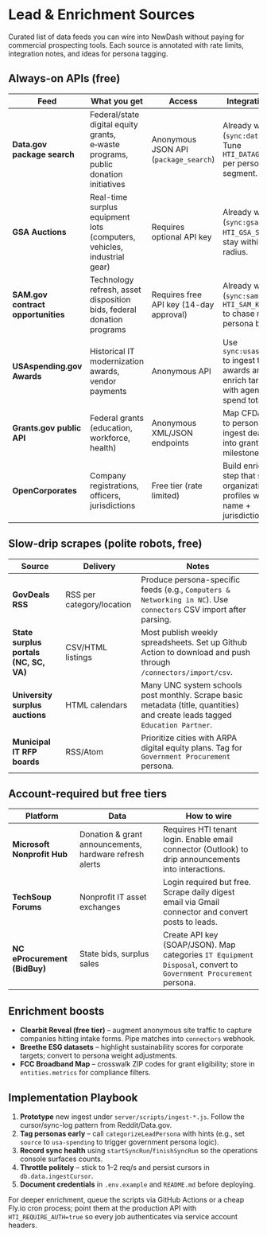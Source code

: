 # Lead & Enrichment Sources

Curated list of data feeds you can wire into NewDash without paying for commercial prospecting tools. Each source is annotated with rate limits, integration notes, and ideas for persona tagging.

## Always-on APIs (free)

| Feed | What you get | Access | Integration idea |
| --- | --- | --- | --- |
| **Data.gov package search** | Federal/state digital equity grants, e‑waste programs, public donation initiatives | Anonymous JSON API (`package_search`) | Already wired (`sync:datagov`). Tune `HTI_DATAGOV_QUERY` per persona segment. |
| **GSA Auctions** | Real-time surplus equipment lots (computers, vehicles, industrial gear) | Requires optional API key | Already wired (`sync:gsa`). Use `HTI_GSA_STATES` to stay within pickup radius. |
| **SAM.gov contract opportunities** | Technology refresh, asset disposition bids, federal donation programs | Requires free API key (14-day approval) | Already wired (`sync:sam`). Adjust `HTI_SAM_KEYWORDS` to chase niche persona buckets. |
| **USAspending.gov Awards** | Historical IT modernization awards, vendor payments | Anonymous API | Use `sync:usaspending` to ingest top awards and enrich targets with agency + spend totals. |
| **Grants.gov public API** | Federal grants (education, workforce, health) | Anonymous XML/JSON endpoints | Map CFDA codes to personas; ingest deadlines into grant milestones. |
| **OpenCorporates** | Company registrations, officers, jurisdictions | Free tier (rate limited) | Build enrichment step that stamps organization profiles with legal name + jurisdiction. |

## Slow-drip scrapes (polite robots, free)

| Source | Delivery | Notes |
| --- | --- | --- |
| **GovDeals RSS** | RSS per category/location | Produce persona-specific feeds (e.g., `Computers & Networking in NC`). Use `connectors` CSV import after parsing. |
| **State surplus portals (NC, SC, VA)** | CSV/HTML listings | Most publish weekly spreadsheets. Set up Github Action to download and push through `/connectors/import/csv`. |
| **University surplus auctions** | HTML calendars | Many UNC system schools post monthly. Scrape basic metadata (title, quantities) and create leads tagged `Education Partner`. |
| **Municipal IT RFP boards** | RSS/Atom | Prioritize cities with ARPA digital equity plans. Tag for `Government Procurement` persona. |

## Account-required but free tiers

| Platform | Data | How to wire |
| --- | --- | --- |
| **Microsoft Nonprofit Hub** | Donation & grant announcements, hardware refresh alerts | Requires HTI tenant login. Enable email connector (Outlook) to drip announcements into interactions. |
| **TechSoup Forums** | Nonprofit IT asset exchanges | Login required but free. Scrape daily digest email via Gmail connector and convert posts to leads. |
| **NC eProcurement (BidBuy)** | State bids, surplus sales | Create API key (SOAP/JSON). Map categories `IT Equipment Disposal`, convert to `Government Procurement` persona. |

## Enrichment boosts

- **Clearbit Reveal (free tier)** – augment anonymous site traffic to capture companies hitting intake forms. Pipe matches into `connectors` webhook.
- **Breethe ESG datasets** – highlight sustainability scores for corporate targets; convert to persona weight adjustments.
- **FCC Broadband Map** – crosswalk ZIP codes for grant eligibility; store in `entities.metrics` for compliance filters.

## Implementation Playbook

1. **Prototype** new ingest under `server/scripts/ingest-*.js`. Follow the cursor/sync-log pattern from Reddit/Data.gov.
2. **Tag personas early** – call `categorizeLeadPersona` with hints (e.g., set `source` to `usa-spending` to trigger government persona logic).
3. **Record sync health** using `startSyncRun`/`finishSyncRun` so the operations console surfaces counts.
4. **Throttle politely** – stick to 1–2 req/s and persist cursors in `db.data.ingestCursor`.
5. **Document credentials** in `.env.example` and `README.md` before deploying.

For deeper enrichment, queue the scripts via GitHub Actions or a cheap Fly.io cron process; point them at the production API with `HTI_REQUIRE_AUTH=true` so every job authenticates via service account headers.
